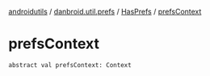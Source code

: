 [androidutils](../../index.md) / [danbroid.util.prefs](../index.md) / [HasPrefs](index.md) / [prefsContext](./prefs-context.md)

# prefsContext

`abstract val prefsContext: Context`